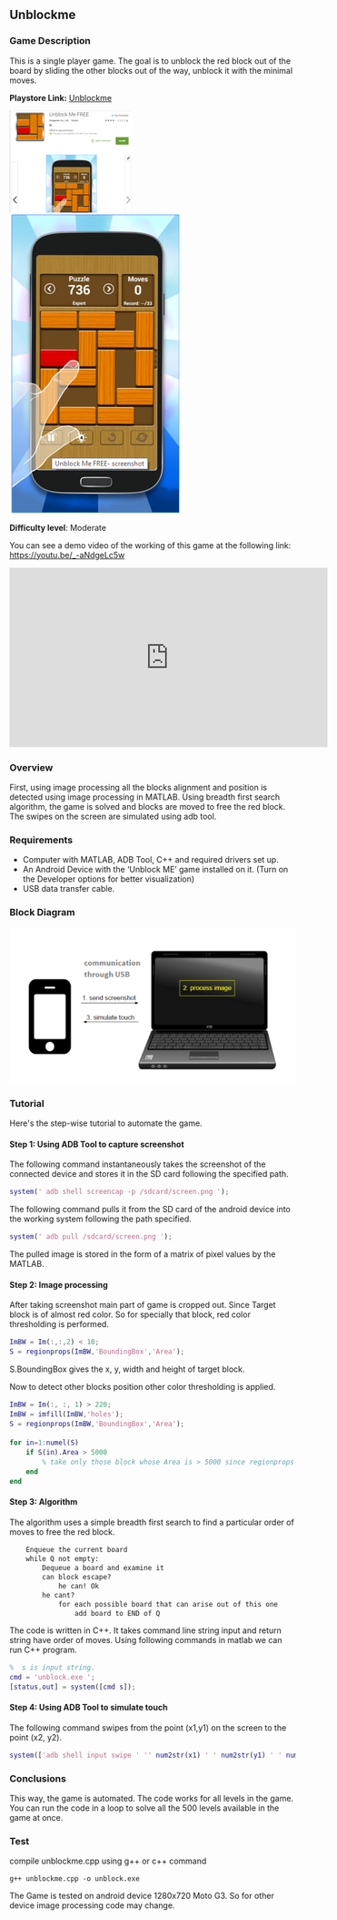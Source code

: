 ## Unblockme

### Game Description

This is a single player game. The goal is to unblock the red block out of the board by sliding the other blocks out of the way, unblock it with the minimal moves.

**Playstore Link:** [Unblockme](https://play.google.com/store/apps/details?id=com.kiragames.unblockmefree)

![Playstore](/Images/playstore_unblockme.png) 
![Image](/Images/unblock.png)

**Difficulty level**: Moderate

You can see a demo video of the working of this game at the following link: https://youtu.be/_-aNdgeLc5w

<div class="row" style="text-align:center;">
    <iframe width="560" height="315" src="https://www.youtube.com/embed/_-aNdgeLc5w" frameborder="0" allowfullscreen></iframe>
</div> 

### Overview

First, using image processing all the blocks alignment and position is detected using image processing in MATLAB. Using breadth first search algorithm, the game is solved and blocks are moved to free the red block. The swipes on the screen are simulated using adb tool.

### Requirements

- Computer with MATLAB, ADB Tool, C++ and required drivers set up.
- An Android Device with the ‘Unblock ME’ game installed on it. (Turn on the Developer options for better visualization)
- USB data transfer cable.

### Block Diagram

![BlockDiagram](/Images/BlockDiagram.png)

### Tutorial

Here's the step-wise tutorial to automate the game.

#### Step 1: Using ADB Tool to capture screenshot

The following command instantaneously takes the screenshot of the connected device and stores it in the SD card following the specified path.

```matlab
system(' adb shell screencap -p /sdcard/screen.png ');
```

The following command pulls it from the SD card of the android device into the working system following the path specified.

```MATLAB
system(' adb pull /sdcard/screen.png ');
```
  
The pulled image is stored in the form of a matrix of pixel values by the MATLAB.
                
#### Step 2: Image processing

After taking screenshot main part of game is cropped out. Since Target block is of almost red color. So for specially that block, red color thresholding is performed.

```MATLAB
ImBW = Im(:,:,2) < 10;
S = regionprops(ImBW,'BoundingBox','Area');
```

S.BoundingBox gives the x, y, width and height of target block. 

Now to detect other blocks position other color thresholding is applied.

```MATLAB
ImBW = Im(:, :, 1) > 220;
ImBW = imfill(ImBW,'holes');
S = regionprops(ImBW,'BoundingBox','Area');

for in=1:numel(S)
    if S(in).Area > 5000
        % take only those block whose Area is > 5000 since regionprops may detect small no. of rectangles. 
    end
end
```

#### Step 3: Algorithm

The algorithm uses a simple breadth first search to find a particular order of moves to free the red block.

```
	Enqueue the current board
	while Q not empty:
    	Dequeue a board and examine it
    	can block escape?
        	he can! Ok
    	he cant?
        	for each possible board that can arise out of this one
            	add board to END of Q
```

The code is written in C++. It takes command line string input and return string have order of moves. Using following commands in matlab we can run C++ program.

```MATLAB
%  s is input string.
cmd = 'unblock.exe ';
[status,out] = system([cmd s]);
```

#### Step 4: Using ADB Tool to simulate touch

The following command swipes from the point (x1,y1) on the screen to the point (x2, y2). 

```MATLAB
system(['adb shell input swipe ' '' num2str(x1) ' ' num2str(y1) ' ' num2str(x2) ' ' num2str(y2) ' 100']);
```

### Conclusions

This way, the game is automated. The code works for all levels in the game. You can run the code in a loop to solve all the 500 levels available in the game at once.
### Test
compile unblockme.cpp using g++ or c++ command 
```
g++ unblockme.cpp -o unblock.exe
```
The Game is tested on android device 1280x720 Moto G3. So for other device image processing code may change.

